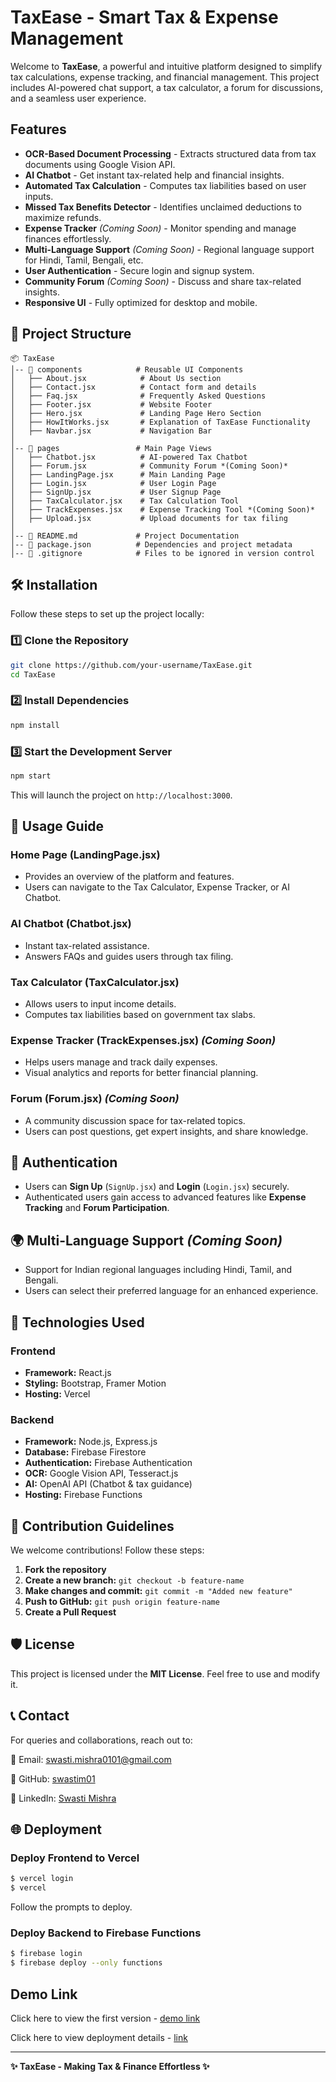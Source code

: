# TaxEase - Smart Tax & Expense Management

Welcome to **TaxEase**, a powerful and intuitive platform designed to simplify tax calculations, expense tracking, and financial management. This project includes AI-powered chat support, a tax calculator, a forum for discussions, and a seamless user experience.

##  Features

- **OCR-Based Document Processing** - Extracts structured data from tax documents using Google Vision API.
- **AI Chatbot** - Get instant tax-related help and financial insights.
- **Automated Tax Calculation** - Computes tax liabilities based on user inputs.
- **Missed Tax Benefits Detector** - Identifies unclaimed deductions to maximize refunds.
- **Expense Tracker** *(Coming Soon)* - Monitor spending and manage finances effortlessly.
- **Multi-Language Support** *(Coming Soon)* - Regional language support for Hindi, Tamil, Bengali, etc.
- **User Authentication** - Secure login and signup system.
- **Community Forum** *(Coming Soon)* - Discuss and share tax-related insights.
- **Responsive UI** - Fully optimized for desktop and mobile.

## 📁 Project Structure

```
📦 TaxEase
│-- 📂 components            # Reusable UI Components
│   ├── About.jsx            # About Us section
│   ├── Contact.jsx          # Contact form and details
│   ├── Faq.jsx              # Frequently Asked Questions
│   ├── Footer.jsx           # Website Footer
│   ├── Hero.jsx             # Landing Page Hero Section
│   ├── HowItWorks.jsx       # Explanation of TaxEase Functionality
│   ├── Navbar.jsx           # Navigation Bar
│
│-- 📂 pages                 # Main Page Views
│   ├── Chatbot.jsx          # AI-powered Tax Chatbot
│   ├── Forum.jsx            # Community Forum *(Coming Soon)*
│   ├── LandingPage.jsx      # Main Landing Page
│   ├── Login.jsx            # User Login Page
│   ├── SignUp.jsx           # User Signup Page
│   ├── TaxCalculator.jsx    # Tax Calculation Tool
│   ├── TrackExpenses.jsx    # Expense Tracking Tool *(Coming Soon)*
│   ├── Upload.jsx           # Upload documents for tax filing
│
│-- 📜 README.md             # Project Documentation
│-- 📜 package.json          # Dependencies and project metadata
│-- 📜 .gitignore            # Files to be ignored in version control
```

## 🛠️ Installation

Follow these steps to set up the project locally:

### **1️⃣ Clone the Repository**
```bash
git clone https://github.com/your-username/TaxEase.git
cd TaxEase
```

### **2️⃣ Install Dependencies**
```bash
npm install
```

### **3️⃣ Start the Development Server**
```bash
npm start
```
This will launch the project on `http://localhost:3000`.

## 🌟 Usage Guide

### **Home Page (LandingPage.jsx)**
- Provides an overview of the platform and features.
- Users can navigate to the Tax Calculator, Expense Tracker, or AI Chatbot.

### **AI Chatbot (Chatbot.jsx)**
- Instant tax-related assistance.
- Answers FAQs and guides users through tax filing.

### **Tax Calculator (TaxCalculator.jsx)**
- Allows users to input income details.
- Computes tax liabilities based on government tax slabs.

### **Expense Tracker (TrackExpenses.jsx)** *(Coming Soon)*
- Helps users manage and track daily expenses.
- Visual analytics and reports for better financial planning.

### **Forum (Forum.jsx)** *(Coming Soon)*
- A community discussion space for tax-related topics.
- Users can post questions, get expert insights, and share knowledge.

## 🔐 Authentication
- Users can **Sign Up** (`SignUp.jsx`) and **Login** (`Login.jsx`) securely.
- Authenticated users gain access to advanced features like **Expense Tracking** and **Forum Participation**.

## 🌍 Multi-Language Support *(Coming Soon)*
- Support for Indian regional languages including Hindi, Tamil, and Bengali.
- Users can select their preferred language for an enhanced experience.

## 🔧 Technologies Used

### **Frontend**
- **Framework:** React.js
- **Styling:** Bootstrap, Framer Motion
- **Hosting:** Vercel

### **Backend**
- **Framework:** Node.js, Express.js
- **Database:** Firebase Firestore
- **Authentication:** Firebase Authentication
- **OCR:** Google Vision API, Tesseract.js
- **AI:** OpenAI API (Chatbot & tax guidance)
- **Hosting:** Firebase Functions

## 📌 Contribution Guidelines

We welcome contributions! Follow these steps:

1. **Fork the repository**
2. **Create a new branch:** `git checkout -b feature-name`
3. **Make changes and commit:** `git commit -m "Added new feature"`
4. **Push to GitHub:** `git push origin feature-name`
5. **Create a Pull Request**

## 🛡️ License

This project is licensed under the **MIT License**. Feel free to use and modify it.

## 📞 Contact

For queries and collaborations, reach out to:

📧 Email: [swasti.mishra0101@gmail.com](mailto:swasti.mishra0101@gmail.com)

📌 GitHub: [swastim01](https://github.com/swastim01)

🔗 LinkedIn: [Swasti Mishra](https://www.linkedin.com/in/swastim01/)

## 🌐 Deployment

### **Deploy Frontend to Vercel**
```sh
$ vercel login
$ vercel
```
Follow the prompts to deploy.

### **Deploy Backend to Firebase Functions**
```sh
$ firebase login
$ firebase deploy --only functions
```

## Demo Link
Click here to view the first version - [demo link](https://taxease-al9uzd15j-swasti-mishras-projects.vercel.app/)

Click here to view deployment details - [link](https://vercel.com/swasti-mishras-projects/taxease/EvRimzbsxHGU7UqE6LHsjbB95nnt)


---

**✨ TaxEase - Making Tax & Finance Effortless ✨**

